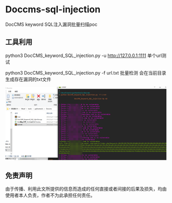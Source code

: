 # Doccms-sql-injection

DocCMS keyword SQL注入漏洞批量扫描poc

## 工具利用

python3 DocCMS_keyword_SQL_injection.py -u http://127.0.0.1:1111 单个url测试

python3 DocCMS_keyword_SQL_injection.py -f url.txt 批量检测
会在当前目录生成存在漏洞的txt文件

![](./poc.png)


## 免责声明

由于传播、利用此文所提供的信息而造成的任何直接或者间接的后果及损失，均由使用者本人负责，作者不为此承担任何责任。
